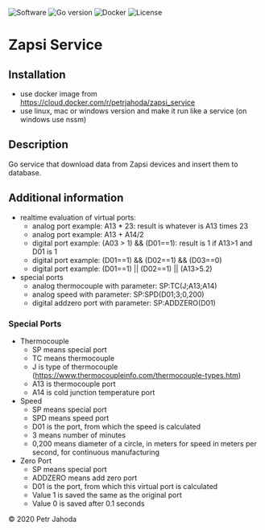 ![Software](https://img.shields.io/badge/Zapsi%20Service-Command%20line-blue) 
![Go version](https://img.shields.io/badge/GO-1.15-brightgreen)
![Docker](https://img.shields.io/badge/Docker-Ready-brightgreen)
![License](https://img.shields.io/badge/License-MIT-red)


# Zapsi Service


## Installation
* use docker image from https://cloud.docker.com/r/petrjahoda/zapsi_service
* use linux, mac or windows version and make it run like a service (on windows use nssm)

## Description
Go service that download data from Zapsi devices and insert them to database.

## Additional information
* realtime evaluation of virtual ports:
    * analog port example: A13 * 23: result is whatever is A13 times 23
    * analog port example: A13 + A14/2
    * digital port example: (A03 > 1) && (D01==1): result is 1 if A13>1 and D01 is 1
    * digital port example: (D01==1) && (D02==1) && (D03==0)
    * digital port example: (D01==1) || (D02==1) || (A13>5.2)
* special ports
    * analog thermocouple with parameter: SP:TC(J;A13;A14)
    * analog speed with parameter: SP:SPD(D01;3;0,200)
    * digital addzero port with parameter: SP:ADDZERO(D01)

### Special Ports  
* Thermocouple    
    * SP means special port
    * TC means thermocouple
    * J is type of thermocouple  (https://www.thermocoupleinfo.com/thermocouple-types.htm)
    * A13 is thermocouple port
    * A14 is cold junction temperature port
* Speed     
    * SP means special port
    * SPD means speed port
    * D01 is the port, from which the speed is calculated
    * 3 means number of minutes
    * 0,200 means diameter of a circle, in meters for speed in meters per second, for continuous manufacturing
* Zero Port     
    * SP means special port
    * ADDZERO means add zero port
    * D01 is the port, from which this virtual port is calculated
    * Value 1 is saved the same as the original port
    * Value 0 is saved after 0.1 seconds

    
© 2020 Petr Jahoda
